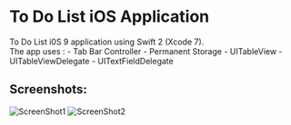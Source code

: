 # To Do List iOS Application  
  
To Do List i0S 9 application using Swift 2 (Xcode 7).  
The app uses :
	- Tab Bar Controller
	- Permanent Storage
	- UITableView
	- UITableViewDelegate
	- UITextFieldDelegate
	
## Screenshots:

![ScreenShot1](https://raw.github.com/RedFish/ToDoList/master/Screenshots/Screenshot_1.png)
![ScreenShot2](https://raw.github.com/RedFish/ToDoList/master/Screenshots/Screenshot_2.png)